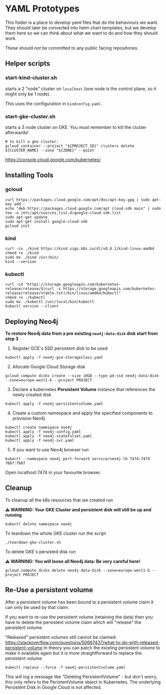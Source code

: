 # YAML Prototypes

This folder is a place to develop yaml files that do the behaviours we want.
They should later be converted into helm chart templates, 
but we develop them here so we can think about what we want to do and how they should work.

These should *not* be committed to any public facing repositories. 

## Helper scripts

### start-kind-cluster.sh
starts a 2 "node" cluster on `localhost` (one node is the control plane, so it might only be 1 node).

This uses the configuration in `kindconfig.yaml`.

### start-gke-cluster.sh
starts a 3 node cluster on GKE. You must remember to kill the cluster afterwards!

```shell script
# to kill a gke cluster:
gcloud container --project "${PROJECT_ID}" clusters delete ${CLUSTER_NAME} --zone "${ZONE}" --quiet
```

https://console.cloud.google.com/kubernetes/

## Installing Tools

### gcloud
```shell script
curl https://packages.cloud.google.com/apt/doc/apt-key.gpg | sudo apt-key add -
echo "deb https://packages.cloud.google.com/apt cloud-sdk main" | sudo tee -a /etc/apt/sources.list.d/google-cloud-sdk.list
sudo apt-get update
sudo apt-get install google-cloud-sdk
gcloud init
```

### kind 

```shell script
curl -Lo ./kind https://kind.sigs.k8s.io/dl/v0.8.1/kind-linux-amd64
chmod +x ./kind
sudo mv ./kind /usr/bin/
kind --version
```

### kubectl

```shell script
curl -LO "https://storage.googleapis.com/kubernetes-release/release/$(curl -s https://storage.googleapis.com/kubernetes-release/release/stable.txt)/bin/linux/amd64/kubectl"
chmod +x ./kubectl
sudo mv ./kubectl /usr/local/bin/kubectl
kubectl version --client
```

## Deploying Neo4j
 **To restore Neo4j data from a pre existing `neo4j-data-disk` disk start from step 3**

1. Register GCE's SSD persistent disk to be used
```shell script
kubectl apply -f neo4j-gce-storageclass.yaml
```
2. Allocate Google Cloud Storage disk 
```shell script
gcloud compute disks create --size 10GB --type pd-ssd neo4j-data-disk --zone=europe-west1-b --project PROJECT
```
3. Declare a kubernetes **Persistent Volume** instance that references the newly created disk
```shell script
kubectl apply -f neo4j-persistentvolume.yaml
```
4. Create a custom namespace and apply the specified components to provision Neo4j
```shell script
kubectl create namespace neo4j
kubectl apply -f neo4j-config.yaml
kubectl apply -f neo4j-statefulset.yaml
kubectl apply -f neo4j-svc.yaml
```
5. If you want to use Neo4j browser run
 ```shell script
kubectl --namespace neo4j port-forward service/neo4j-lb 7474:7474 7687:7687
```

Open localhost:7474 in your favourite browser.

## Cleanup

To cleanup all the k8s resources that we created run

 **⚠ WARNING: Your GKE Cluster and persistent disk will still be up and running**
```shell script
kubectl delete namespace neo4j
```
To teardown the whole GKE cluster run the script
```shell script
./teardown-gke-cluster.sh
```
To delete GKE`s persisted disk run

 **⚠ WARNING: You will loose all Neo4j data: Be very careful here!**
```shell script
gcloud compute disks delete neo4j-data-disk --zone=europe-west1-b --project PROJECT
```

## Re-Use a persistent volume

After a persistent volume has been bound to a persistent volume claim it can only be used by that claim.

If you want to re-use the persistent volume (retaining the data) then you have to delete the persistent volume claim which will "release" the persistent volume.

"Released" persistent volumes still cannot be claimed: https://stackoverflow.com/questions/50667437/what-to-do-with-released-persistent-volume
In theory you can patch the existing persistent volume to make it available again but it is more straightforward to replace the persistent volume.

```kubectl replace --force -f neo4j-persistentvolume.yaml```

This will log a message like "Deleting PersistentVolume" - but don't worry, this only refers to the PeristentVolume object in Kubernetes. 
The underlying Persistent Disk in Google Cloud is not affected. 
